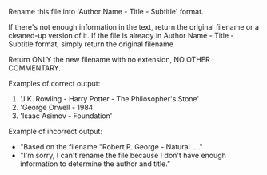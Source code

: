 Rename this file into 'Author Name - Title - Subtitle' format.

If there's not enough information in the text, return the original filename or a cleaned-up version of it. If the file is already in Author Name - Title - Subtitle format, simply return the original filename

Return ONLY the new filename with no extension, NO OTHER COMMENTARY.

Examples of correct output:
1. 'J.K. Rowling - Harry Potter - The Philosopher's Stone'
2. 'George Orwell - 1984'
3. 'Isaac Asimov - Foundation'

Example of incorrect output:

 - "Based on the filename "Robert P. George - Natural ...."
 - "I'm sorry, I can't rename the file because I don't have enough information to determine the author and title."
